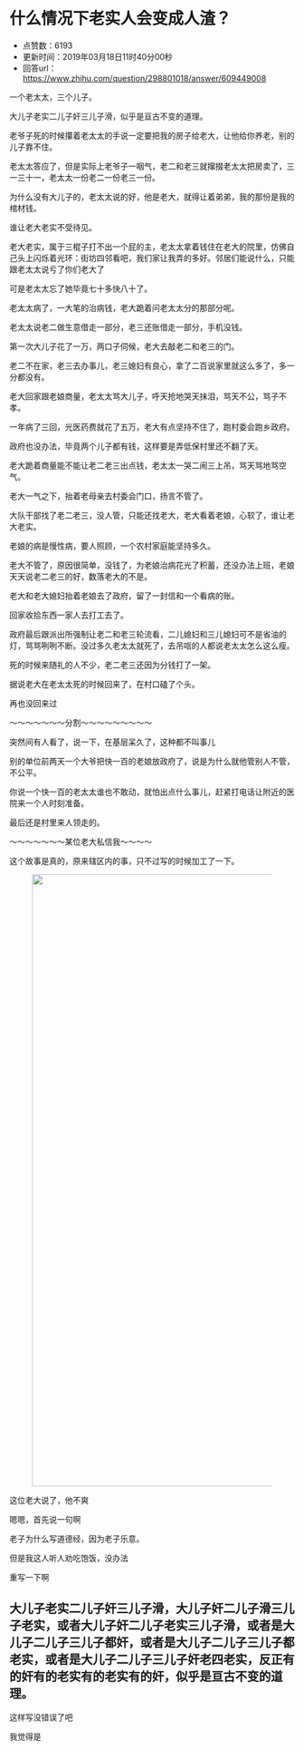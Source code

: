 # 什么情况下老实人会变成人渣？
- 点赞数：6193
- 更新时间：2019年03月18日11时40分00秒
- 回答url：https://www.zhihu.com/question/298801018/answer/609449008
<body>
 <p data-pid="_zSH6GBS">一个老太太，三个儿子。</p>
 <p data-pid="4f0R-LjN">大儿子老实二儿子奸三儿子滑，似乎是亘古不变的道理。</p>
 <p data-pid="m8ejAt8K">老爷子死的时候攥着老太太的手说一定要把我的房子给老大，让他给你养老，别的儿子靠不住。</p>
 <p data-pid="1JJFuq8t">老太太答应了，但是实际上老爷子一咽气，老二和老三就撺掇老太太把房卖了，三一三十一，老太太一份老二一份老三一份。</p>
 <p data-pid="MUPe0nE7">为什么没有大儿子的，老太太说的好，他是老大，就得让着弟弟，我的那份是我的棺材钱。</p>
 <p data-pid="vbjlUJJ6">谁让老大老实不受待见。</p>
 <p data-pid="HcXPoD_Z">老大老实，属于三棍子打不出一个屁的主，老太太拿着钱住在老大的院里，仿佛自己头上闪烁着光环：街坊四邻看吧，我们家让我弄的多好。邻居们能说什么，只能跟老太太说亏了你们老大了</p>
 <p data-pid="PGlMTk_5">可是老太太忘了她毕竟七十多快八十了。</p>
 <p data-pid="JLuufu0n">老太太病了，一大笔的治病钱，老大跪着问老太太分的那部分呢。</p>
 <p data-pid="CygT7Reo">老太太说老二做生意借走一部分，老三还账借走一部分，手机没钱。</p>
 <p data-pid="SSWdplfU">第一次大儿子花了一万，两口子伺候，老大去敲老二和老三的门。</p>
 <p data-pid="w4pJ_69Z">老二不在家，老三去办事儿，老三媳妇有良心，拿了二百说家里就这么多了，多一分都没有。</p>
 <p data-pid="OADaD2QH">老大回家跟老娘商量，老太太骂大儿子，呼天抢地哭天抹泪，骂天不公，骂子不孝。</p>
 <p data-pid="FprOTX5Z">一年病了三回，光医药费就花了五万，老大有点坚持不住了，跑村委会跑乡政府。</p>
 <p data-pid="r-DC0vAb">政府也没办法，毕竟两个儿子都有钱，这样要是弄低保村里还不翻了天。</p>
 <p data-pid="qPBJHs-m">老大跪着商量能不能让老二老三出点钱，老太太一哭二闹三上吊，骂天骂地骂空气。</p>
 <p data-pid="FRNjSioL">老大一气之下，抬着老母亲去村委会门口，扬言不管了。</p>
 <p data-pid="6QzfcNxO">大队干部找了老二老三，没人管，只能还找老大，老大看着老娘，心软了，谁让老大老实。</p>
 <p data-pid="b2rbmIdY">老娘的病是慢性病，要人照顾，一个农村家庭能坚持多久。</p>
 <p data-pid="0Gotaov2">老大不管了，原因很简单，没钱了，为老娘治病花光了积蓄，还没办法上班，老娘天天说老二老三的好，数落老大的不是。</p>
 <p data-pid="FXYjI3Pj">老大和老大媳妇抬着老娘去了政府，留了一封信和一个看病的账。</p>
 <p data-pid="Qv7ntaTS">回家收拾东西一家人去打工去了。</p>
 <p data-pid="cLE_XfkA">政府最后跟派出所强制让老二和老三轮流看，二儿媳妇和三儿媳妇可不是省油的灯，骂骂咧咧不断。没过多久老太太就死了，去吊唁的人都说老太太怎么这么瘦。</p>
 <p data-pid="nodTLMq-">死的时候来随礼的人不少，老二老三还因为分钱打了一架。</p>
 <p data-pid="S3BGi4AT">据说老大在老太太死的时候回来了，在村口磕了个头。</p>
 <p data-pid="YNFAVy_S">再也没回来过</p>
 <p data-pid="ThH-2Weg">～～～～～～～分割～～～～～～～～～</p>
 <p data-pid="BV71RYJ8">突然间有人看了，说一下，在基层呆久了，这种都不叫事儿</p>
 <p data-pid="s5P5M_JG">别的单位前两天一个大爷把快一百的老娘放政府了，说是为什么就他管别人不管，不公平。</p>
 <p data-pid="m8Qx9yGj">你说一个快一百的老太太谁也不敢动，就怕出点什么事儿，赶紧打电话让附近的医院来一个人时刻准备。</p>
 <p data-pid="iZdcw9pD">最后还是村里来人领走的。</p>
 <p data-pid="PIMvtef-">～～～～～～～某位老大私信我～～～～</p>
 <p data-pid="eFSgYp2X">这个故事是真的，原来辖区内的事，只不过写的时候加工了一下。</p>
 <figure data-size="normal">
  <img src="https://picx.zhimg.com/50/v2-19c5e0f839f68591d6f5cb0c52e7c2e1_720w.jpg?source=1940ef5c" data-rawwidth="1080" data-rawheight="2280" data-size="normal" data-original-token="v2-da79b7b117f61310103f3bc13515d195" data-default-watermark-src="https://picx.zhimg.com/50/v2-8b5340ed8ff31b99355b71aca07b388f_720w.jpg?source=1940ef5c" class="origin_image zh-lightbox-thumb" width="1080" data-original="https://picx.zhimg.com/v2-19c5e0f839f68591d6f5cb0c52e7c2e1_r.jpg?source=1940ef5c">
 </figure>
 <p data-pid="QKuud4Is">这位老大说了，他不爽</p>
 <p data-pid="UNOf8WSj">嗯嗯，首先说一句啊</p>
 <p data-pid="T1j4I-LT">老子为什么写道德经，因为老子乐意。</p>
 <p data-pid="6IWcamjy">但是我这人听人劝吃饱饭，没办法</p>
 <p data-pid="vbACGFEt">重写一下啊</p>
 <h2>大儿子老实二儿子奸三儿子滑，大儿子奸二儿子滑三儿子老实，或者大儿子奸二儿子老实三儿子滑，或者是大儿子二儿子三儿子都奸，或者是大儿子二儿子三儿子都老实，或者是大儿子二儿子三儿子奸老四老实，反正有的奸有的老实有的老实有的奸，似乎是亘古不变的道理。</h2>
 <p data-pid="CpCatMbG">这样写没错误了吧</p>
 <p data-pid="NlSusCYv">我觉得是</p>
 <h2></h2>
</body>